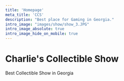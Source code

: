 ```yaml
---
title: 'Homepage'
meta_title: 'CCS'
description: "Best place for Gaming in Georgia."
intro_image: "images/show/show_3.JPG"
intro_image_absolute: true
intro_image_hide_on_mobile: true
---
```


# Charlie's Collectible Show

Best Collectible Show in Georgia
